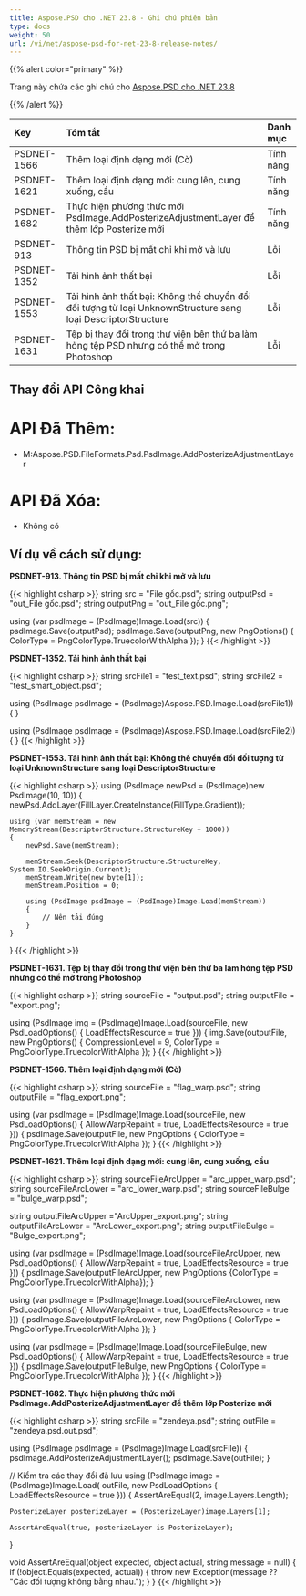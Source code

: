 ```yaml
---
title: Aspose.PSD cho .NET 23.8 - Ghi chú phiên bản
type: docs
weight: 50
url: /vi/net/aspose-psd-for-net-23-8-release-notes/
---
```


{{% alert color="primary" %}}

Trang này chứa các ghi chú cho [Aspose.PSD cho .NET 23.8](https://www.nuget.org/packages/Aspose.PSD/)

{{% /alert %}}

| **Key**     | **Tóm tắt**                                                                                                  | **Danh mục** |
|:------------|:-------------------------------------------------------------------------------------------------------------|:--------|
| PSDNET-1566 | Thêm loại định dạng mới (Cờ) | Tính năng |
| PSDNET-1621 | Thêm loại định dạng mới: cung lên, cung xuống, cầu | Tính năng |
| PSDNET-1682 | Thực hiện phương thức mới PsdImage.AddPosterizeAdjustmentLayer để thêm lớp Posterize mới | Tính năng |
| PSDNET-913  | Thông tin PSD bị mất chỉ khi mở và lưu | Lỗi     |
| PSDNET-1352 | Tải hình ảnh thất bại | Lỗi     |
| PSDNET-1553 | Tải hình ảnh thất bại: Không thể chuyển đổi đối tượng từ loại UnknownStructure sang loại DescriptorStructure | Lỗi     |
| PSDNET-1631 | Tệp bị thay đổi trong thư viện bên thứ ba làm hỏng tệp PSD nhưng có thể mở trong Photoshop | Lỗi     |


## **Thay đổi API Công khai**
# **API Đã Thêm:**
- M:Aspose.PSD.FileFormats.Psd.PsdImage.AddPosterizeAdjustmentLayer


# **API Đã Xóa:**
- Không có


## **Ví dụ về cách sử dụng:**

**PSDNET-913. Thông tin PSD bị mất chỉ khi mở và lưu**

{{< highlight csharp >}}
string src = "File gốc.psd";
string outputPsd = "out_File gốc.psd";
string outputPng = "out_File gốc.png";

using (var psdImage = (PsdImage)Image.Load(src))
{
    psdImage.Save(outputPsd);
    psdImage.Save(outputPng, new PngOptions() { ColorType = PngColorType.TruecolorWithAlpha });
}
{{< /highlight >}}

**PSDNET-1352. Tải hình ảnh thất bại**

{{< highlight csharp >}}
string srcFile1 = "test_text.psd";
string srcFile2 = "test_smart_object.psd";

using (PsdImage psdImage = (PsdImage)Aspose.PSD.Image.Load(srcFile1))
{
}

using (PsdImage psdImage = (PsdImage)Aspose.PSD.Image.Load(srcFile2))
{
}
{{< /highlight >}}

**PSDNET-1553. Tải hình ảnh thất bại: Không thể chuyển đổi đối tượng từ loại UnknownStructure sang loại DescriptorStructure**

{{< highlight csharp >}}
using (PsdImage newPsd = (PsdImage)new PsdImage(10, 10))
{
    newPsd.AddLayer(FillLayer.CreateInstance(FillType.Gradient));

    using (var memStream = new MemoryStream(DescriptorStructure.StructureKey + 1000))
    {
        newPsd.Save(memStream);

        memStream.Seek(DescriptorStructure.StructureKey, System.IO.SeekOrigin.Current);
        memStream.Write(new byte[1]);
        memStream.Position = 0;

        using (PsdImage psdImage = (PsdImage)Image.Load(memStream))
        {
            // Nên tải đúng
        }
    }
}
{{< /highlight >}}

**PSDNET-1631. Tệp bị thay đổi trong thư viện bên thứ ba làm hỏng tệp PSD nhưng có thể mở trong Photoshop**

{{< highlight csharp >}}
string sourceFile = "output.psd";
string outputFile = "export.png";

using (PsdImage img = (PsdImage)Image.Load(sourceFile, new PsdLoadOptions() { LoadEffectsResource = true }))
{
    img.Save(outputFile, new PngOptions() { CompressionLevel = 9, ColorType = PngColorType.TruecolorWithAlpha });
}
{{< /highlight >}}

**PSDNET-1566. Thêm loại định dạng mới (Cờ)**

{{< highlight csharp >}}
string sourceFile = "flag_warp.psd";
string outputFile = "flag_export.png";

using (var psdImage = (PsdImage)Image.Load(sourceFile, new PsdLoadOptions() { AllowWarpRepaint = true, LoadEffectsResource = true }))
{
    psdImage.Save(outputFile, new PngOptions
    {
        ColorType = PngColorType.TruecolorWithAlpha
    });
}
{{< /highlight >}}

**PSDNET-1621. Thêm loại định dạng mới: cung lên, cung xuống, cầu**

{{< highlight csharp >}}
string sourceFileArcUpper = "arc_upper_warp.psd";
string sourceFileArcLower = "arc_lower_warp.psd";
string sourceFileBulge =  "bulge_warp.psd";

string outputFileArcUpper ="ArcUpper_export.png";
string outputFileArcLower = "ArcLower_export.png";
string outputFileBulge = "Bulge_export.png";

using (var psdImage = (PsdImage)Image.Load(sourceFileArcUpper, new PsdLoadOptions() { AllowWarpRepaint = true, LoadEffectsResource = true }))
{
    psdImage.Save(outputFileArcUpper, new PngOptions {ColorType = PngColorType.TruecolorWithAlpha});
}

using (var psdImage = (PsdImage)Image.Load(sourceFileArcLower, new PsdLoadOptions() { AllowWarpRepaint = true, LoadEffectsResource = true }))
{
    psdImage.Save(outputFileArcLower, new PngOptions { ColorType = PngColorType.TruecolorWithAlpha });
}

using (var psdImage = (PsdImage)Image.Load(sourceFileBulge, new PsdLoadOptions() { AllowWarpRepaint = true, LoadEffectsResource = true }))
{
    psdImage.Save(outputFileBulge, new PngOptions { ColorType = PngColorType.TruecolorWithAlpha });
}
{{< /highlight >}}

**PSDNET-1682. Thực hiện phương thức mới PsdImage.AddPosterizeAdjustmentLayer để thêm lớp Posterize mới**

{{< highlight csharp >}}
string srcFile = "zendeya.psd";
string outFile = "zendeya.psd.out.psd";

using (PsdImage psdImage = (PsdImage)Image.Load(srcFile))
{
    psdImage.AddPosterizeAdjustmentLayer();
    psdImage.Save(outFile);
}

// Kiểm tra các thay đổi đã lưu
using (PsdImage image = (PsdImage)Image.Load(
    outFile,
    new PsdLoadOptions { LoadEffectsResource = true }))
{
    AssertAreEqual(2, image.Layers.Length);

    PosterizeLayer posterizeLayer = (PosterizeLayer)image.Layers[1];

    AssertAreEqual(true, posterizeLayer is PosterizeLayer);
}

void AssertAreEqual(object expected, object actual, string message = null)
{
    if (!object.Equals(expected, actual))
    {
        throw new Exception(message ?? "Các đối tượng không bằng nhau.");
    }
}
{{< /highlight >}}
